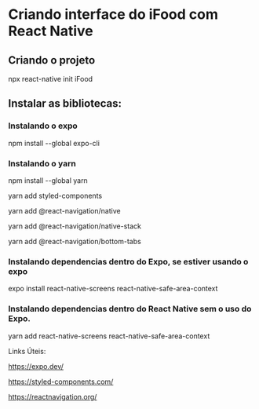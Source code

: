 # Criando interface do iFood com React Native

## Criando o projeto

npx react-native init iFood

## Instalar as bibliotecas:

### Instalando o expo
npm install --global expo-cli

### Instalando o yarn
npm install --global yarn

yarn add styled-components

yarn add @react-navigation/native

yarn add @react-navigation/native-stack

yarn add @react-navigation/bottom-tabs

### Instalando dependencias dentro do Expo, se estiver usando o expo 

expo install react-native-screens react-native-safe-area-context

### Instalando dependencias dentro do React Native sem o uso do Expo. 

yarn add react-native-screens react-native-safe-area-context


Links Úteis:

https://expo.dev/

https://styled-components.com/

https://reactnavigation.org/


